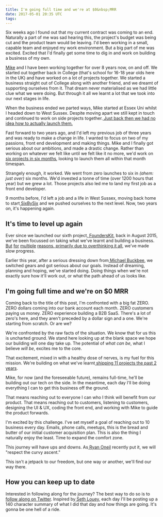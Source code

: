 ```yaml
---
title: I'm going full time and we're at $0&nbsp;MRR
date: 2017-05-01 20:35 UTC
tags:
---
```



Six weeks ago I found out that my current contract was coming to an end. Naturally a part of me was sad hearing this, the project's budget was being cut and the product team would be leaving. I'd been working in a small, capable team and enjoyed my work environment. But a big part of me was excited. Excited that I'd finally get some time to dig in and work on building a business of my own.

[Mike](http://twitter.com/mikeaag) and I have been working together for over 8 years now, on and off. We started out together back in College (that's school for 16-18 year olds here in the UK) and have worked on a lot of projects together. We started a business straight out of College along with another friend, and we dreamt of supporting ourselves from it. That dream never materialised as we had little clue what we were doing. But through it all we learnt a lot that we took into our next stages in life.

When the business ended we parted ways, Mike started at Essex Uni whilst I headed down to West Sussex. Despite moving apart we still kept in touch and continued to work on side projects together.[ Just back then we had no idea how to actually launch them.](https://learningtolaunch.co/read%231-our-backstory)

Fast forward to two years ago, and I'd left my previous job of three years and was ready to make a change in life. I wanted to focus on two of my passions, front end development and making things. Mike and I finally got serious about our ambitions, and made a drastic change. Rather than working on whatever we felt like until we felt like it no more, we'd work on[ six projects in six months](https://blog.wearecontrast.com/introducing-sixbysix-217d608362), looking to launch them all within that month timespan.

Strangely enough, it worked. We went from zero launches to six in *(ahem: just over)* six months. We'd invested a tonne of time (over 1200 hours that year) but we grew a lot. Those projects also led me to land my first job as a front end developer.

9 months before, I'd left a job and a life in West Sussex, moving back home to start[ SixBySix](https://blog.wearecontrast.com/introducing-sixbysix-217d608362) and we pushed ourselves to the next level. Now, two years on, it's happening again.

## It's time to level up again

Ever since we launched our sixth project,[ FoundersKit](https://www.producthunt.com/posts/founderskit), back in August 2015, we've been focussed on taking what we've learnt and building a business. [But](https://learningtolaunch.co/) [for](https://realtimeusers.bycontrast.co/?utm_source=wearecontrast.com) [multiple](https://hitreply.co/?utm_source=wearecontrast.com) [reasons](https://storiesasaservice.com/?utm_source=wearecontrast.com),[ primarily due to overthinking it all](https://twitter.com/FredRivett/status/792322698546384896), we've made slow progress.

Earlier this year, after a serious dressing down from[ Michael Buckbee](https://twitter.com/mbuckbee), we switched gears and got serious about our goals. Instead of dreaming, planning and hoping, we've started doing. Doing things when we're not exactly sure how it'll work out, or what the path ahead of us looks like.

## I'm going full time and we're on $0&nbsp;MRR

Coming back to the title of this post, I'm confronted with a big fat ZERO. ZERO dollars coming into our bank account each month. ZERO customers paying us money. ZERO experience building a B2B SaaS. There's a lot of zero's here, and they aren't preceded by a dollar sign and a one. We're starting from scratch. Or are we?

We're confronted by the raw facts of the situation. We know that for us this is uncharted ground. We stand here looking up at the blank space we hope our building will one day take up. The potential of *what can be*, what I believe *will be*, excites me to the core.

That excitement, mixed in with a healthy dose of nerves, is my fuel for this mission. We're building on what we've learnt[ shipping 11 projects the past 2 years](https://wearecontrast.com/).

Mike, for now (and the foreseeable future), remains full-time, he'll be building out our tech on the side. In the meantime, each day I'll be doing everything I can to get this business off the ground.

That means reaching out to everyone I can who I think will benefit from our product. That means reaching out to customers, listening to customers, designing the UI & UX, coding the front end, and working with Mike to guide the product forwards.

I'm excited by this challenge. I've set myself a goal of reaching out to 10 business every day. Emails, phone calls, meetups, this is the bread and butter of our initial customer acquisition plan. This is also the thing I naturally enjoy the least. Time to expand the comfort zone.

This journey will have ups and downs. As[ Ryan Oneil](https://www.linkedin.com/in/ryanaoneil/) recently put it, we will "respect the curvy ascent."

This isn't a jetpack to our freedom, but one way or another, we'll find our way there.

## How you can keep up to date

Interested in following along for the journey? The best way to do so is to[ follow along on Twitter](https://twitter.com/FredRivett/). Inspired by[ Seth Louey](https://twitter.com/sethlouey/status/859019760956317697), each day I'll be posting up a 140 character summary of what I did that day and how things are going. It's gonna be one hell of a ride.
